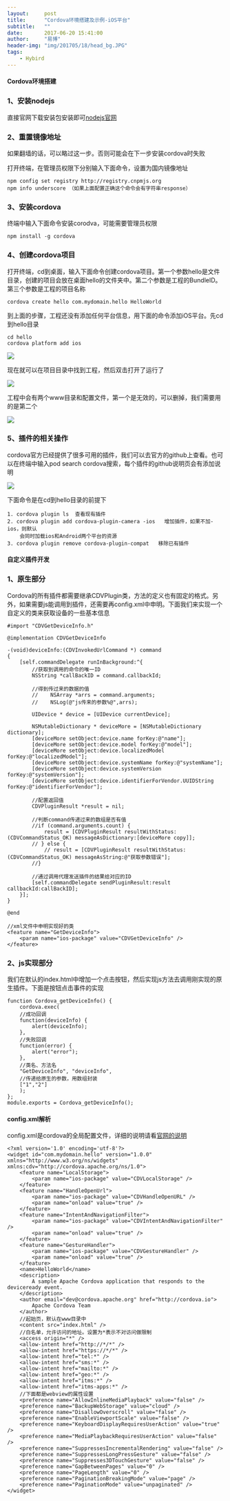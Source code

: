 ```yaml
---
layout:     post
title:      "Cordova环境搭建及示例-iOS平台"
subtitle:   ""
date:       2017-06-20 15:41:00
author:     "易博"
header-img: "img/201705/18/head_bg.JPG"
tags:
    - Hybird
---
```


#### Cordova环境搭建

### 1、安装nodejs

直接官网下载安装包安装即可[nodejs官网](https://nodejs.org)

### 2、重置镜像地址

如果翻墙的话，可以略过这一步。否则可能会在下一步安装cordova时失败

打开终端，在管理员权限下分别输入下面命令，设置为国内镜像地址

```
npm config set registry http://registry.cnpmjs.org 
npm info underscore （如果上面配置正确这个命令会有字符串response）
```

### 3、安装cordova

终端中输入下面命令安装corodva，可能需要管理员权限

```
npm install -g cordova
```

### 4、创建cordova项目

打开终端，cd到桌面，输入下面命令创建cordova项目。第一个参数hello是文件目录，创建的项目会放在桌面hello的文件夹中。第二个参数是工程的BundleID。第三个参数是工程的项目名称

```
cordova create hello com.mydomain.hello HelloWorld
```

到上面的步骤，工程还没有添加任何平台信息，用下面的命令添加iOS平台。先cd到hello目录

```
cd hello
cordova platform add ios
```

![](http://www.xttxqjfg.cn/img/201706/20/20001.png)

现在就可以在项目目录中找到工程，然后双击打开了运行了

![](http://www.xttxqjfg.cn/img/201706/20/20002.png)

工程中会有两个www目录和配置文件，第一个是无效的，可以删掉，我们需要用的是第二个

![](http://www.xttxqjfg.cn/img/201706/20/20003.png)

### 5、插件的相关操作

cordova官方已经提供了很多可用的插件，我们可以去官方的github上查看。也可以在终端中输入pod search cordova搜索，每个插件的github说明页会有添加说明

![](http://www.xttxqjfg.cn/img/201706/20/20004.png)

下面命令是在cd到hello目录的前提下

    1. cordova plugin ls  查看现有插件
    2. cordova plugin add cordova-plugin-camera -ios   增加插件，如果不加-ios，则默认
        会同时加载ios和Android两个平台的资源
    3. cordova plugin remove cordova-plugin-compat   移除已有插件

#### 自定义插件开发

### 1、原生部分

Cordova的所有插件都需要继承CDVPlugin类，方法的定义也有固定的格式。另外，如果需要js能调用到插件，还需要再config.xml中申明。下面我们来实现一个自定义的类来获取设备的一些基本信息

```
#import "CDVGetDeviceInfo.h"  

@implementation CDVGetDeviceInfo  

-(void)deviceInfo:(CDVInvokedUrlCommand *) command  
{  
    [self.commandDelegate runInBackground:^{  
        //获取到调用的命令的唯一ID  
        NSString *callBackID = command.callbackId;  

        //得到传过来的数据的值  
        //    NSArray *arrs = command.arguments;  
        //    NSLog(@"js传来的参数%@",arrs);  

        UIDevice * device = [UIDevice currentDevice];  

        NSMutableDictionary * deviceMore = [NSMutableDictionary dictionary];  
        [deviceMore setObject:device.name forKey:@"name"];  
        [deviceMore setObject:device.model forKey:@"model"];  
        [deviceMore setObject:device.localizedModel forKey:@"localizedModel"];  
        [deviceMore setObject:device.systemName forKey:@"systemName"];  
        [deviceMore setObject:device.systemVersion forKey:@"systemVersion"];  
        [deviceMore setObject:device.identifierForVendor.UUIDString forKey:@"identifierForVendor"];  

        //配置返回值  
        CDVPluginResult *result = nil;  

        //判断command传递过来的数组是否有值  
        //if (command.arguments.count) {  
            result = [CDVPluginResult resultWithStatus:(CDVCommandStatus_OK) messageAsDictionary:[deviceMore copy]];  
        // } else {  
            // result = [CDVPluginResult resultWithStatus:(CDVCommandStatus_OK) messageAsString:@"获取参数错误"];  
        //}  

        //通过调用代理发送插件的结果给对应的ID  
        [self.commandDelegate sendPluginResult:result callbackId:callBackID];  
    }];  
}  

@end 

//xml文件中申明实现好的类
<feature name="GetDeviceInfo">  
    <param name="ios-package" value="CDVGetDeviceInfo" />  
</feature>
```

### 2、js实现部分

我们在默认的index.html中增加一个点击按钮，然后实现js方法去调用刚实现的原生插件。下面是按钮点击事件的实现

```
function Cordova_getDeviceInfo() {  
    cordova.exec(
    //成功回调
    function(deviceInfo) {  
        alert(deviceInfo);
    },  
    //失败回调
    function(error) {  
        alert("error"); 
    },  
    //类名、方法名
    "GetDeviceInfo", "deviceInfo", 
    //传递给原生的参数，用数组封装
    ["1","2"]  
    );  
};  
module.exports = Cordova_getDeviceInfo();
```

#### config.xml解析

config.xml是cordova的全局配置文件，详细的说明请看[官网的说明](https://cordova.apache.org/docs/en/latest/config_ref/index.html)

```
<?xml version='1.0' encoding='utf-8'?>
<widget id="com.mydomain.hello" version="1.0.0" xmlns="http://www.w3.org/ns/widgets" xmlns:cdv="http://cordova.apache.org/ns/1.0">
    <feature name="LocalStorage">
        <param name="ios-package" value="CDVLocalStorage" />
    </feature>
    <feature name="HandleOpenUrl">
        <param name="ios-package" value="CDVHandleOpenURL" />
        <param name="onload" value="true" />
    </feature>
    <feature name="IntentAndNavigationFilter">
        <param name="ios-package" value="CDVIntentAndNavigationFilter" />
        <param name="onload" value="true" />
    </feature>
    <feature name="GestureHandler">
        <param name="ios-package" value="CDVGestureHandler" />
        <param name="onload" value="true" />
    </feature>
    <name>HelloWorld</name>
    <description>
        A sample Apache Cordova application that responds to the deviceready event.
    </description>
    <author email="dev@cordova.apache.org" href="http://cordova.io">
        Apache Cordova Team
    </author>
    //起始页，默认在www目录中
    <content src="index.html" />
    //白名单，允许访问的地址。设置为*表示不对访问做限制
    <access origin="*" />
    <allow-intent href="http://*/*" />
    <allow-intent href="https://*/*" />
    <allow-intent href="tel:*" />
    <allow-intent href="sms:*" />
    <allow-intent href="mailto:*" />
    <allow-intent href="geo:*" />
    <allow-intent href="itms:*" />
    <allow-intent href="itms-apps:*" />
    //下面都是webview的属性设置
    <preference name="AllowInlineMediaPlayback" value="false" />
    <preference name="BackupWebStorage" value="cloud" />
    <preference name="DisallowOverscroll" value="false" />
    <preference name="EnableViewportScale" value="false" />
    <preference name="KeyboardDisplayRequiresUserAction" value="true" />
    <preference name="MediaPlaybackRequiresUserAction" value="false" />
    <preference name="SuppressesIncrementalRendering" value="false" />
    <preference name="SuppressesLongPressGesture" value="false" />
    <preference name="Suppresses3DTouchGesture" value="false" />
    <preference name="GapBetweenPages" value="0" />
    <preference name="PageLength" value="0" />
    <preference name="PaginationBreakingMode" value="page" />
    <preference name="PaginationMode" value="unpaginated" />
</widget>
```

